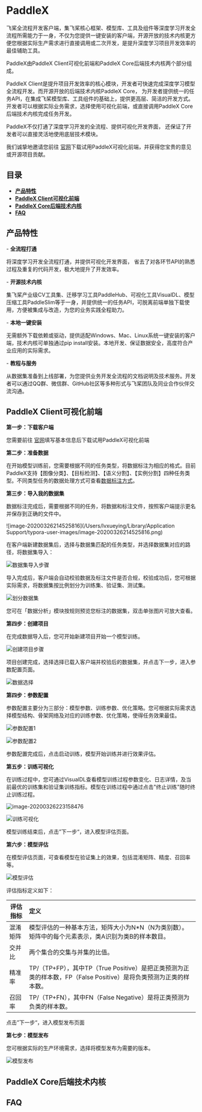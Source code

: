 # PaddleX

飞桨全流程开发客户端，集飞桨核心框架、模型库、工具及组件等深度学习开发全流程所需能力于一身，不仅为您提供一键安装的客户端，开源开放的技术内核更方便您根据实际生产需求进行直接调用或二次开发，是提升深度学习项目开发效率的最佳辅助工具。

PaddleX由PaddleX Client可视化前端和PaddleX Core后端技术内核两个部分组成。

PaddleX Client是提升项目开发效率的核心模块，开发者可快速完成深度学习模型全流程开发。而开源开放的后端技术内核PaddleX Core， 为开发者提供统一的任务API，在集成飞桨模型库、工具组件的基础上，提供更高层、简洁的开发方式。开发者可以根据实际业务需求，选择使用可视化前端，或直接调用PaddleX Core后端技术内核完成任务开发。

 PaddleX不仅打通了深度学习开发的全流程、提供可视化开发界面， 还保证了开发者可以直接灵活地使用底层技术模块。

 我们诚挚地邀请您前往 [官网](https://www.paddlepaddle.org.cn/paddlex)下载试用PaddleX可视化前端，并获得您宝贵的意见或开源项目贡献。



## 目录

* <a href="#1">**产品特性**</a>
* <a href="#2">**PaddleX Client可视化前端**</a>
* <a href="#3">**PaddleX Core后端技术内核**</a>
* <a href="#4">**FAQ**</a>



## <a name="1">产品特性</a>

\-  **全流程打通**

将深度学习开发全流程打通，并提供可视化开发界面， 省去了对各环节API的熟悉过程及重复的代码开发，极大地提升了开发效率。

\-    **开源技术内核**

集飞桨产业级CV工具集、迁移学习工具PaddleHub、可视化工具VisualDL、模型压缩工具PaddleSlim等于一身，并提供统一的任务API，可脱离前端单独下载使用，方便被集成与改造，为您的业务实践全程助力。

\-    **本地一键安装**

无需额外下载依赖或驱动，提供适配Windows、Mac、Linux系统一键安装的客户端，技术内核可单独通过pip install安装。本地开发、保证数据安全，高度符合产业应用的实际需求。

\-    **教程与服务**

从数据集准备到上线部署，为您提供业务开发全流程的文档说明及技术服务。开发者可以通过QQ群、微信群、GitHub社区等多种形式与飞桨团队及同业合作伙伴交流沟通。



## <a name="2">PaddleX Client可视化前端</a>

**第一步：下载客户端**

您需要前往 [官网](https://www.paddlepaddle.org.cn/paddlex)填写基本信息后下载试用PaddleX可视化前端



**第二步：准备数据**

在开始模型训练前，您需要根据不同的任务类型，将数据标注为相应的格式。目前PaddleX支持【图像分类】、【目标检测】、【语义分割】、【实例分割】四种任务类型。不同类型任务的数据处理方式可查看[数据标注方式]([https://github.com/jiangjiajun/PaddleSolution/tree/master/Docs/3_%E6%A0%87%E6%B3%A8%E8%87%AA%E5%B7%B1%E7%9A%84%E8%AE%AD%E7%BB%83%E6%95%B0%E6%8D%AE](https://github.com/jiangjiajun/PaddleSolution/tree/master/Docs/3_标注自己的训练数据))。



**第三步：导入我的数据集**

数据标注完成后，需要根据不同的任务，将数据和标注文件，按照客户端提示更名并保存到正确的文件中。

![image-20200326214525816](/Users/lvxueying/Library/Application Support/typora-user-images/image-20200326214525816.png)

在客户端新建数据集后，选择与数据集匹配的任务类型，并选择数据集对应的路径，将数据集导入：

![数据集导入步骤](D:/百度/官网/官网文档编写/README.assets/导入数据集步骤-1584938863545.jpg)

导入完成后，客户端会自动校验数据及标注文件是否合规，校验成功后，您可根据实际需求，将数据集按比例划分为训练集、验证集、测试集。

![划分数据集](D:/百度/官网/官网文档编写/README.assets/划分数据集.jpg)

您可在「数据分析」模块按规则预览您标注的数据集，双击单张图片可放大查看。



**第四步：创建项目**

在完成数据导入后，您可开始新建项目开始一个模型训练。

![创建项目步骤](D:/百度/官网/官网文档编写/README.assets/创建项目步骤.jpg)

项目创建完成，选择选择已载入客户端并校验后的数据集，并点击下一步，进入参数配置页面。

![数据选择](D:/百度/官网/官网文档编写/README.assets/数据选择-1584953277024.jpg)



**第四步：参数配置**

参数配置主要分为三部分：模型参数、训练参数、优化策略。您可根据实际需求选择模型结构、骨架网络及对应的训练参数、优化策略，使得任务效果最佳。

![参数配置1](D:/百度/官网/官网文档编写/README.assets/参数配置1.jpg)

![参数配置2](D:/百度/官网/官网文档编写/README.assets/参数配置2.jpg)

参数配置完成后，点击启动训练，模型开始训练并进行效果评估。



**第五步：训练可视化**

在训练过程中，您可通过VisualDL查看模型训练过程参数变化、日志详情，及当前最优的训练集和验证集训练指标。模型在训练过程中通过点击"终止训练"随时终止训练过程。

![image-20200326223158476](/Users/lvxueying/Desktop/PaddlePaddle/00-PaddleX/05-产品文档、PPT/README.assets/训练可视化.png)

![训练可视化](D:/百度/官网/官网文档编写/README.assets/训练可视化.jpg)

模型训练结束后，点击”下一步“，进入模型评估页面。



**第六步：模型评估**

在模型评估页面，可查看模型在验证集上的效果，包括混淆矩阵、精度、召回率等。

![模型评估](D:/百度/官网/官网文档编写/README.assets/模型评估.jpg)

评估指标定义如下：

| 评估指标 | 定义                                                         |
| -------- | :----------------------------------------------------------- |
| 混淆矩阵 | 模型评估的一种基本方法，矩阵大小为N*N（N为类别数）。矩阵中的每个元素表示，类A识别为类B的样本数目。 |
| 交并比   | 两个集合的交集与并集的比值。                                 |
| 精准率   | TP/（TP+FP），其中TP（True Positive）是把正类预测为正类的样本数，FP（False Positive）是将负类预测为正类的样本数。 |
| 召回率   | TP/（TP+FN），其中FN（False Negative）是将正类预测为负类的样本数。 |

点击”下一步“，进入模型发布页面



**第七步：模型发布**

您可根据实际的生产环境需求，选择将模型发布为需要的版本。

![模型发布](D:/百度/官网/官网文档编写/README.assets/模型发布-1584958908870.jpg)



## <a name="3">PaddleX Core后端技术内核</a>





## <a name="4">FAQ</a>







